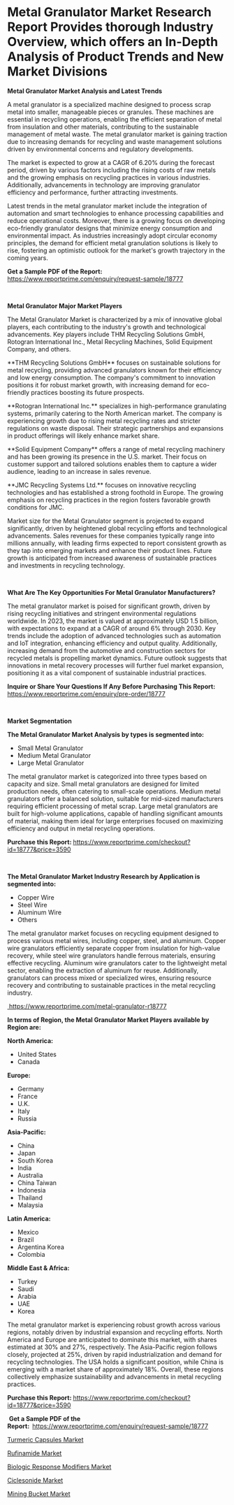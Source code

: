 <p><h1>Metal Granulator Market Research Report Provides thorough Industry Overview, which offers an In-Depth Analysis of Product Trends and New Market Divisions</h1></p><p><strong>Metal Granulator Market Analysis and Latest Trends</strong></p>
<p><p>A metal granulator is a specialized machine designed to process scrap metal into smaller, manageable pieces or granules. These machines are essential in recycling operations, enabling the efficient separation of metal from insulation and other materials, contributing to the sustainable management of metal waste. The metal granulator market is gaining traction due to increasing demands for recycling and waste management solutions driven by environmental concerns and regulatory developments. </p><p>The market is expected to grow at a CAGR of 6.20% during the forecast period, driven by various factors including the rising costs of raw metals and the growing emphasis on recycling practices in various industries. Additionally, advancements in technology are improving granulator efficiency and performance, further attracting investments. </p><p>Latest trends in the metal granulator market include the integration of automation and smart technologies to enhance processing capabilities and reduce operational costs. Moreover, there is a growing focus on developing eco-friendly granulator designs that minimize energy consumption and environmental impact. As industries increasingly adopt circular economy principles, the demand for efficient metal granulation solutions is likely to rise, fostering an optimistic outlook for the market's growth trajectory in the coming years.</p></p>
<p><strong>Get a Sample PDF of the Report:&nbsp;</strong> <a href="https://www.reportprime.com/enquiry/request-sample/18777?utm_campaign=1126&utm_medium=2&utm_source=Github&utm_content=ia&utm_term=22112024&utm_id=metal-granulator">https://www.reportprime.com/enquiry/request-sample/18777</a></p>
<p>&nbsp;</p>
<p><strong>Metal Granulator Major Market Players</strong></p>
<p><p>The Metal Granulator Market is characterized by a mix of innovative global players, each contributing to the industry's growth and technological advancements. Key players include THM Recycling Solutions GmbH, Rotogran International Inc., Metal Recycling Machines, Solid Equipment Company, and others.</p><p>**THM Recycling Solutions GmbH** focuses on sustainable solutions for metal recycling, providing advanced granulators known for their efficiency and low energy consumption. The company's commitment to innovation positions it for robust market growth, with increasing demand for eco-friendly practices boosting its future prospects.</p><p>**Rotogran International Inc.** specializes in high-performance granulating systems, primarily catering to the North American market. The company is experiencing growth due to rising metal recycling rates and stricter regulations on waste disposal. Their strategic partnerships and expansions in product offerings will likely enhance market share.</p><p>**Solid Equipment Company** offers a range of metal recycling machinery and has been growing its presence in the U.S. market. Their focus on customer support and tailored solutions enables them to capture a wider audience, leading to an increase in sales revenue.</p><p>**JMC Recycling Systems Ltd.** focuses on innovative recycling technologies and has established a strong foothold in Europe. The growing emphasis on recycling practices in the region fosters favorable growth conditions for JMC. </p><p>Market size for the Metal Granulator segment is projected to expand significantly, driven by heightened global recycling efforts and technological advancements. Sales revenues for these companies typically range into millions annually, with leading firms expected to report consistent growth as they tap into emerging markets and enhance their product lines. Future growth is anticipated from increased awareness of sustainable practices and investments in recycling technology.</p></p>
<p>&nbsp;</p>
<p><strong>What Are The Key Opportunities For Metal Granulator Manufacturers?</strong></p>
<p><p>The metal granulator market is poised for significant growth, driven by rising recycling initiatives and stringent environmental regulations worldwide. In 2023, the market is valued at approximately USD 1.5 billion, with expectations to expand at a CAGR of around 6% through 2030. Key trends include the adoption of advanced technologies such as automation and IoT integration, enhancing efficiency and output quality. Additionally, increasing demand from the automotive and construction sectors for recycled metals is propelling market dynamics. Future outlook suggests that innovations in metal recovery processes will further fuel market expansion, positioning it as a vital component of sustainable industrial practices.</p></p>
<p><strong>Inquire or Share Your Questions If Any Before Purchasing This Report:</strong> <a href="https://www.reportprime.com/enquiry/pre-order/18777?utm_campaign=1126&utm_medium=2&utm_source=Github&utm_content=ia&utm_term=22112024&utm_id=metal-granulator">https://www.reportprime.com/enquiry/pre-order/18777</a></p>
<p>&nbsp;</p>
<p><strong>Market Segmentation</strong></p>
<p><strong>The Metal Granulator Market Analysis by types is segmented into:</strong></p>
<p><ul><li>Small Metal Granulator</li><li>Medium Metal Granulator</li><li>Large Metal Granulator</li></ul></p>
<p><p>The metal granulator market is categorized into three types based on capacity and size. Small metal granulators are designed for limited production needs, often catering to small-scale operations. Medium metal granulators offer a balanced solution, suitable for mid-sized manufacturers requiring efficient processing of metal scrap. Large metal granulators are built for high-volume applications, capable of handling significant amounts of material, making them ideal for large enterprises focused on maximizing efficiency and output in metal recycling operations.</p></p>
<p><strong>Purchase this Report:&nbsp;</strong><a href="https://www.reportprime.com/checkout?id=18777&price=3590&utm_campaign=1126&utm_medium=2&utm_source=Github&utm_content=ia&utm_term=22112024&utm_id=metal-granulator">https://www.reportprime.com/checkout?id=18777&price=3590</a></p>
<p>&nbsp;</p>
<p><strong>The Metal Granulator Market Industry Research by Application is segmented into:</strong></p>
<p><ul><li>Copper Wire</li><li>Steel Wire</li><li>Aluminum Wire</li><li>Others</li></ul></p>
<p><p>The metal granulator market focuses on recycling equipment designed to process various metal wires, including copper, steel, and aluminum. Copper wire granulators efficiently separate copper from insulation for high-value recovery, while steel wire granulators handle ferrous materials, ensuring effective recycling. Aluminum wire granulators cater to the lightweight metal sector, enabling the extraction of aluminum for reuse. Additionally, granulators can process mixed or specialized wires, ensuring resource recovery and contributing to sustainable practices in the metal recycling industry.</p></p>
<p><a href="https://www.reportprime.com/metal-granulator-r18777?utm_campaign=1126&utm_medium=2&utm_source=Github&utm_content=ia&utm_term=22112024&utm_id=metal-granulator">&nbsp;https://www.reportprime.com/metal-granulator-r18777</a></p>
<p><strong>In terms of Region, the Metal Granulator Market Players available by Region are:</strong></p>
<p>
    <p> <strong> North America: </strong>
        <ul>
            <li>United States</li>
            <li>Canada</li>
        </ul>
        </p> 
    <p> <strong> Europe: </strong>
        <ul>
            <li>Germany</li>
            <li>France</li>
            <li>U.K.</li>
            <li>Italy</li>
            <li>Russia</li>
        </ul>
        </p> 
    <p> <strong> Asia-Pacific: </strong>
        <ul>
            <li>China</li>
            <li>Japan</li>
            <li>South Korea</li>
            <li>India</li>
            <li>Australia</li>
            <li>China Taiwan</li>
            <li>Indonesia</li>
            <li>Thailand</li>
            <li>Malaysia</li>
        </ul>
        </p> 
    <p> <strong> Latin America: </strong>
        <ul>
            <li>Mexico</li>
            <li>Brazil</li>
            <li>Argentina Korea</li>
            <li>Colombia</li>
        </ul>
        </p> 
    <p> <strong> Middle East & Africa: </strong>
        <ul>
            <li>Turkey</li>
            <li>Saudi</li>
            <li>Arabia</li>
            <li>UAE</li>
            <li>Korea</li>
        </ul>
    </p>
    </p>
<p><p>The metal granulator market is experiencing robust growth across various regions, notably driven by industrial expansion and recycling efforts. North America and Europe are anticipated to dominate this market, with shares estimated at 30% and 27%, respectively. The Asia-Pacific region follows closely, projected at 25%, driven by rapid industrialization and demand for recycling technologies. The USA holds a significant position, while China is emerging with a market share of approximately 18%. Overall, these regions collectively emphasize sustainability and advancements in metal recycling practices.</p></p>
<p><strong>Purchase this Report: </strong><a href="https://www.reportprime.com/checkout?id=18777&price=3590&utm_campaign=1126&utm_medium=2&utm_source=Github&utm_content=ia&utm_term=22112024&utm_id=metal-granulator">https://www.reportprime.com/checkout?id=18777&price=3590</a></p>
<p>&nbsp;<strong>Get a Sample PDF of the Report:&nbsp;&nbsp;</strong><a href="https://www.reportprime.com/enquiry/request-sample/18777?utm_campaign=1126&utm_medium=2&utm_source=Github&utm_content=ia&utm_term=22112024&utm_id=metal-granulator">https://www.reportprime.com/enquiry/request-sample/18777</a></p>
<p><strong></strong></p>
<p><p><a href="https://issuu.com/reportprime-2/docs/turmeric-capsules-market-size-2030._19a89d25c9bc88?utm_campaign=1126&utm_medium=2&utm_source=Github&utm_content=ia&utm_term=22112024&utm_id=metal-granulator">Turmeric Capsules Market</a></p><p><a href="https://www.linkedin.com/pulse/rufinamide-market-outlook-anticipated-growth-projected-tncee?utm_campaign=1126&utm_medium=2&utm_source=Github&utm_content=ia&utm_term=22112024&utm_id=metal-granulator">Rufinamide Market</a></p><p><a href="https://issuu.com/reportprime-2/docs/biologic-response-modifiers-market-_1c17cb85c2fd6a?utm_campaign=1126&utm_medium=2&utm_source=Github&utm_content=ia&utm_term=22112024&utm_id=metal-granulator">Biologic Response Modifiers Market</a></p><p><a href="https://www.linkedin.com/pulse/growth-forecast-ciclesonide-market-91-cagr-2024-2031-sgdce?utm_campaign=1126&utm_medium=2&utm_source=Github&utm_content=ia&utm_term=22112024&utm_id=metal-granulator">Ciclesonide Market</a></p><p><a href="https://github.com/gdfhhhj/Market-Research-Report-List-6/blob/main/mining-bucket-market.md?utm_campaign=1126&utm_medium=2&utm_source=Github&utm_content=ia&utm_term=22112024&utm_id=metal-granulator">Mining Bucket Market</a></p></p>